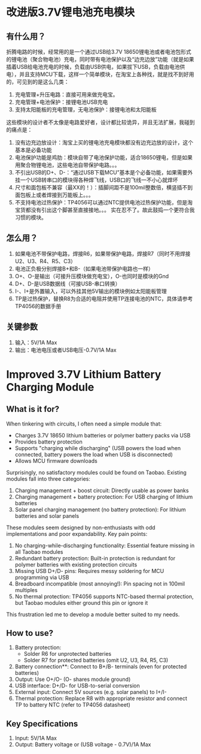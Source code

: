 # 改进版3.7V锂电池充电模块
## 有什么用？
折腾电路的时候，经常用的是一个通过USB给3.7V 18650锂电池或者电池包形式的锂电池（聚合物电池）充电，同时带有电池保护以及“边充边放”功能（就是如果插着USB给电池充电的时候，负载由USB供电，如果拔下USB，负载由电池供电），并且支持MCU下载，这样一个简单模块，在淘宝上各种找，就是找不到好用的，可见到的是这么几类：
1. 充电管理+升压电路：直接可用来做充电宝。
2. 充电管理+电池保护：接锂电池USB充电
3. 支持太阳能板的充电管理，无电池保护：接锂电池和太阳能板

这些模块的设计者不太像是电路爱好者，设计都比较诡异，并且无法扩展，我碰到的痛点是：
1. 没有边充边放设计：淘宝上买的锂电池充电模块都没有边充边放的设计，这个基本是必备功能
2. 电池保护功能是鸡肋：模块自带了电池保护功能，适合18650锂电，但是如果用聚合物锂电池，这些电池自带保护电路。。。
3. 不引出USB的D+、D-：“通过USB下载MCU”基本是个必备功能，如果需要外挂一个USB转串口的模块得各种焊飞线，USB口的飞线一不小心就焊坏
4. 尺寸和面包板不兼容（最XX的！）：插脚间距不是100mil整数倍，横竖插不到面包板上或者焊接到万能板上。。。
5. 不支持电池过热保护：TP4056可以通过NTC提供电池过热保护功能，但是淘宝货都没有引出这个脚甚至直接接地。。。
实在忍不了。故此鼓捣一个更符合我习惯的模块。

## 怎么用？
1. 如果电池不带保护电路，焊接R6，如果带保护电路，焊接R7（同时不用焊接U2、U3、R4、R5、C3）
2. 电池正负极分别焊接B+和B-（如果电池带保护电路也一样）
3. O+、O-是输出（可接升压模块做充电宝），O-也同时是模块的Gnd
4. D+、D-是USB数据线（可接USB-串口转换）
5. I-、I+是外置输入，可以外挂其他5V输出的模块例如太阳能板管理
6. TP是过热保护，替换R8为合适的电阻并使用TP连接电池的NTC，具体请参考TP4056的数据手册

## 关键参数
1. 输入：5V/1A Max
2. 输出：电池电压或者USB电压-0.7V/1A Max

# Improved 3.7V Lithium Battery Charging Module
## What is it for?
When tinkering with circuits, I often need a simple module that:
- Charges 3.7V 18650 lithium batteries or polymer battery packs via USB
- Provides battery protection
- Supports "charging while discharging" (USB powers the load when connected, battery powers the load when USB is disconnected)
- Allows MCU firmware downloads

Surprisingly, no satisfactory modules could be found on Taobao. Existing modules fall into three categories:
1. Charging management + boost circuit: Directly usable as power banks
2. Charging management + battery protection: For USB charging of lithium batteries
3. Solar panel charging management (no battery protection): For lithium batteries and solar panels

These modules seem designed by non-enthusiasts with odd implementations and poor expandability. Key pain points:
1. No charging-while-discharging functionality: Essential feature missing in all Taobao modules
2. Redundant battery protection: Built-in protection is redundant for polymer batteries with existing protection circuits
3. Missing USB D+/D- pins: Requires messy soldering for MCU programming via USB
4. Breadboard incompatible (most annoying!): Pin spacing not in 100mil multiples
5. No thermal protection: TP4056 supports NTC-based thermal protection, but Taobao modules either ground this pin or ignore it

This frustration led me to develop a module better suited to my needs.

## How to use?
1. Battery protection:
   - Solder R6 for unprotected batteries
   - Solder R7 for protected batteries (omit U2, U3, R4, R5, C3)
2. Battery connection**: Connect to B+/B- terminals (even for protected batteries)
3. Output: Use O+/O- (O- shares module ground)
4. USB interface: D+/D- for USB-to-serial conversion
5. External input: Connect 5V sources (e.g. solar panels) to I+/I-
6. Thermal protection: Replace R8 with appropriate resistor and connect TP to battery NTC (refer to TP4056 datasheet)

## Key Specifications
1. Input: 5V/1A Max
2. Output: Battery voltage or (USB voltage - 0.7V)/1A Max
